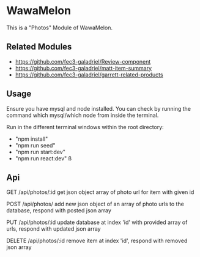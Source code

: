 # WawaMelon

This is a "Photos" Module of WawaMelon.

## Related Modules

  - https://github.com/fec3-galadriel/Review-component
  - https://github.com/fec3-galadriel/matt-item-summary
  - https://github.com/fec3-galadriel/garrett-related-products


## Usage

Ensure you have mysql and node installed.
You can check by running the command which mysql/which node from inside the terminal.

Run in the different terminal windows within the root directory:
- "npm install"
- "npm run seed"
- "npm run start:dev"
- "npm run react:dev"
ß

## Api
GET /api/photos/:id
get json object array of photo url for item with given id

POST /api/photos/
add new json object of an array of photo urls to the database, respond with posted json array

PUT /api/photos/:id
update database at index 'id' with provided array of urls, respond with updated json array

DELETE /api/photos/:id
remove item at index 'id', respond with removed json array
